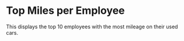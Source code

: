 # Top Miles per Employee	

This displays the top 10 employees with the most mileage on their used cars. 
